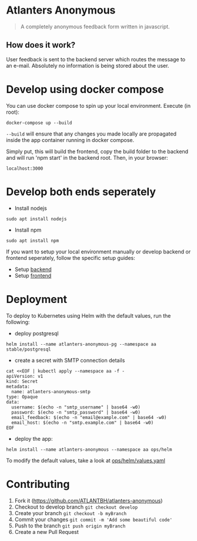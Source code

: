 # Atlanters Anonymous

> A completely anonymous feedback form written in javascript.

## How does it work?

User feedback is sent to the backend server which routes the message to an e-mail. Absolutely no information is being stored about the user.

# Develop using docker compose

You can use docker compose to spin up your local environment. Execute (in root):

```
docker-compose up --build
```

`--build` will ensure that any changes you made locally are propagated inside the app container running in docker compose.

Simply put, this will build the frontend, copy the build folder to the backend and will run 'npm start' in the backend root.
Then, in your browser:

```
localhost:3000
```

# Develop both ends seperately

- Install nodejs

```
sudo apt install nodejs
```

- Install npm

```
sudo apt install npm
```

If you want to setup your local environment manually or develop backend or frontend seperately, follow the specific setup guides:

- Setup [backend](backend/README.md)
- Setup [frontend](frontend/README.md)

# Deployment

To deploy to Kubernetes using Helm with the default values, run the following:

- deploy postgresql

```
helm install --name atlanters-anonymous-pg --namespace aa stable/postgresql
```

- create a secret with SMTP connection details

```
cat <<EOF | kubectl apply --namespace aa -f -
apiVersion: v1
kind: Secret
metadata:
  name: atlanters-anonymous-smtp
type: Opaque
data:
  username: $(echo -n "smtp_username" | base64 -w0)
  password: $(echo -n "smtp_password" | base64 -w0)
  email_feedback: $(echo -n "email@example.com" | base64 -w0)
  email_host: $(echo -n "smtp.example.com" | base64 -w0)
EOF
```

- deploy the app:

```
helm install --name atlanters-anonymous --namespace aa ops/helm
```

To modify the default values, take a look at [ops/helm/values.yaml](ops/helm/values.yaml)

# Contributing

1. Fork it (https://github.com/ATLANTBH/atlanters-anonymous)
2. Checkout to develop branch
   `git checkout develop`
3. Create your branch
   `git checkout -b myBranch`
4. Commit your changes
   `git commit -m 'Add some beautiful code'`
5. Push to the branch
   `git push origin myBranch`
6. Create a new Pull Request
